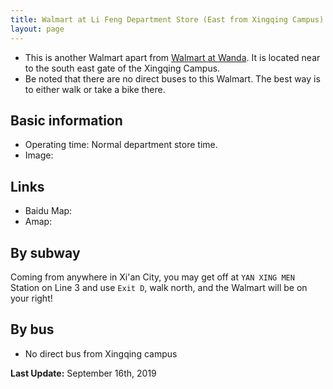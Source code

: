 ```yaml
---
title: Walmart at Li Feng Department Store (East from Xingqing Campus)
layout: page
---
```

- This is another Walmart apart from [Walmart at Wanda](/locations/wanda-walmart). It is located near to the south east gate of the Xingqing Campus. 
- Be noted that there are no direct buses to this Walmart. The best way is to either walk or take a bike there. 

## Basic information
* Operating time: Normal department store time.  
* Image: 

## Links
* Baidu Map: 
* Amap: 

## By subway
Coming from anywhere in Xi'an City, you may get off at `YAN XING MEN` Station on Line 3 and use `Exit D`, walk north, and the Walmart will be on your right! 

## By bus 
- No direct bus from Xingqing campus

**Last Update:** September 16th, 2019